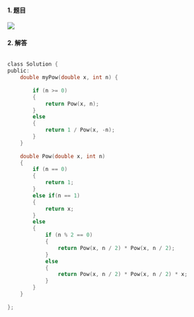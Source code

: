 #### 1. 题目

![](https://upload-images.jianshu.io/upload_images/11895466-99b8edc2baf59d08.png?imageMogr2/auto-orient/strip%7CimageView2/2/w/1240)



#### 2. 解答

```c

class Solution {
public:
    double myPow(double x, int n) {
                
        if (n >= 0)
        {
            return Pow(x, n);
        }
        else
        {
            return 1 / Pow(x, -n);
        }
    }
    
    double Pow(double x, int n)
    {
        if (n == 0)
        {
            return 1;
        }
        else if(n == 1)
        {
            return x;
        }
        else
        {
            if (n % 2 == 0)
            {
                return Pow(x, n / 2) * Pow(x, n / 2);
            }
            else
            {
                return Pow(x, n / 2) * Pow(x, n / 2) * x;
            } 
        }
    }
    
};
```
